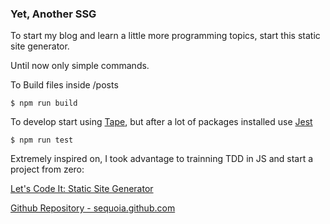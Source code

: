 ### Yet, Another SSG

To start my blog and learn a little more programming topics, start this static site generator.

Until now only simple commands.

To Build files inside /posts
```
$ npm run build
```

To develop start using [Tape](https://github.com/substack/tape), but after a lot of packages installed use [Jest](https://github.com/facebook/jest)
```
$ npm run test 
```

Extremely inspired on, I took advantage to trainning TDD in JS and start a project from zero:

[Let's Code It: Static Site Generator
](https://sequoia.makes.software/lets-code-it-static-site-generator/)

[Github Repository - sequoia.github.com](https://github.com/Sequoia/sequoia.github.com)

